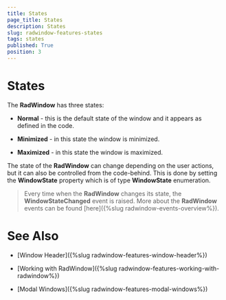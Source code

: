 ```yaml
---
title: States
page_title: States
description: States
slug: radwindow-features-states
tags: states
published: True
position: 3
---
```


# States

The __RadWindow__ has three states:

* __Normal__ - this is the default state of the window and it appears as defined in the code.

* __Minimized__ - in this state the window is minimized.

* __Maximized__ - in this state the window is maximized.

The state of the __RadWindow__ can change depending on the user actions, but it can also be controlled from the code-behind. This is done by setting the __WindowState__ property which is of type __WindowState__ enumeration.

>Every time when the __RadWindow__ changes its state, the __WindowStateChanged__ event is raised. More about the __RadWindow__ events can be found [here]({%slug radwindow-events-overview%}).

# See Also

 * [Window Header]({%slug radwindow-features-window-header%})

 * [Working with RadWindow]({%slug radwindow-features-working-with-radwindow%})

 * [Modal Windows]({%slug radwindow-features-modal-windows%})